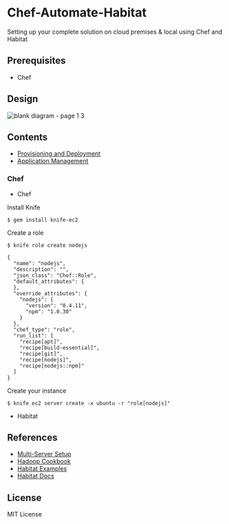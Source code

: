 # Chef-Automate-Habitat
Setting up your complete solution on cloud premises & local using Chef and Habitat

## Prerequisites

* Chef

## Design

![blank diagram - page 1 3](https://user-images.githubusercontent.com/8342133/34644093-7184fe1e-f356-11e7-9210-f7fc4fadc24b.png)

## Contents
* [Provisioning and Deployment](#chef-habitat)
* [Application Management](#hadoop-kafka-grafana)

### Chef
* Chef

Install Knife 

````
$ gem install knife-ec2
````

Create a role
````
$ knife role create nodejs
````

````
{
  "name": "nodejs",
  "description": "",
  "json_class": "Chef::Role",
  "default_attributes": {
  },
  "override_attributes": {
    "nodejs": {
      "version": "0.4.11",
      "npm": "1.0.30"
    }
  },
  "chef_type": "role",
  "run_list": [
    "recipe[apt]",
    "recipe[build-essential]",
    "recipe[git]",
    "recipe[nodejs]",
    "recipe[nodejs::npm]"
  ]
}
````

Create your instance

````
$ knife ec2 server create -x ubuntu -r "role[nodejs]"
````

* Habitat

## References

* [Multi-Server Setup](https://github.com/dwatrous/hadoop-multi-server-ansible)
* [Hadoop Cookbook](https://github.com/caskdata/hadoop_cookbook/blob/master/recipes/)
* [Habitat Examples](https://github.com/habitat-sh/habitat-example-plans)
* [Habitat Docs](https://www.habitat.sh/docs/developing-packages/)

## License

MIT License
